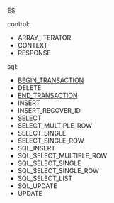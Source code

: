 [ES](README.md)

control:
* ARRAY_ITERATOR
* CONTEXT
* RESPONSE

sql:
* [BEGIN_TRANSACTION](type/BEGIN_TRANSACTION-ES.md)
* DELETE
* [END_TRANSACTION](type/END_TRANSACTION-ES.md)
* INSERT
* INSERT_RECOVER_ID
* SELECT
* SELECT_MULTIPLE_ROW
* SELECT_SINGLE
* SELECT_SINGLE_ROW
* SQL_INSERT
* SQL_SELECT_MULTIPLE_ROW
* SQL_SELECT_SINGLE
* SQL_SELECT_SINGLE_ROW
* SQL_SELECT_LIST
* SQL_UPDATE
* UPDATE
